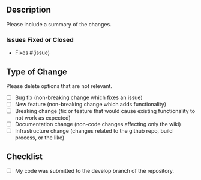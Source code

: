 ## Description

Please include a summary of the changes.

### Issues Fixed or Closed

- Fixes #(issue)

## Type of Change

Please delete options that are not relevant.

- [ ] Bug fix (non-breaking change which fixes an issue)
- [ ] New feature (non-breaking change which adds functionality)
- [ ] Breaking change (fix or feature that would cause existing functionality to not work as expected)
- [ ] Documentation change (non-code changes affecting only the wiki)
- [ ] Infrastructure change (changes related to the github repo, build process, or the like)

## Checklist

- [ ] My code was submitted to the develop branch of the repository.
